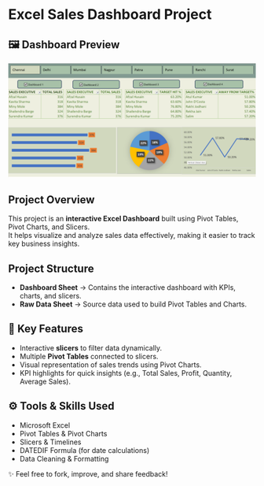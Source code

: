 # Excel Sales Dashboard Project

## 🖼️ Dashboard Preview
![Dashboard Screenshot](dashboard.png)

##  Project Overview
This project is an **interactive Excel Dashboard** built using Pivot Tables, Pivot Charts, and Slicers.  
It helps visualize and analyze sales data effectively, making it easier to track key business insights.

##  Project Structure
- **Dashboard Sheet** → Contains the interactive dashboard with KPIs, charts, and slicers.  
- **Raw Data Sheet** → Source data used to build Pivot Tables and Charts.  

## 🔑 Key Features
- Interactive **slicers** to filter data dynamically.  
- Multiple **Pivot Tables** connected to slicers.  
- Visual representation of sales trends using Pivot Charts.  
- KPI highlights for quick insights (e.g., Total Sales, Profit, Quantity, Average Sales).  

## ⚙️ Tools & Skills Used
- Microsoft Excel  
- Pivot Tables & Pivot Charts  
- Slicers & Timelines  
- DATEDIF Formula (for date calculations)  
- Data Cleaning & Formatting    

✨ Feel free to fork, improve, and share feedback!
